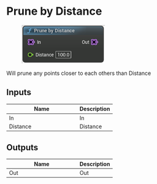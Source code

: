 # Prune by Distance

<div align="left" data-full-width="false">

<figure><img src="Prune_by_Distance.png" alt=""><figcaption></figcaption></figure>

</div>

Will prune any points closer to each others than Distance

## Inputs

<table>
<thead><tr><th width="170">Name</th><th>Description</th></tr></thead>
<tbody>
<tr><td>In</td><td>In</td></tr>
<tr><td>Distance</td><td>Distance</td></tr>
</tbody>
</table>

## Outputs

<table>
<thead><tr><th width="170">Name</th><th>Description</th></tr></thead>
<tbody>
<tr><td>Out</td><td>Out</td></tr>
</tbody>
</table>